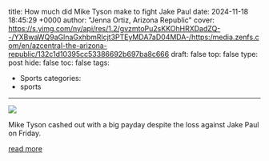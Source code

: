 title: How much did Mike Tyson make to fight Jake Paul
date: 2024-11-18 18:45:29 +0000
author: "Jenna Ortiz, Arizona Republic"
cover: https://s.yimg.com/ny/api/res/1.2/gvzmtoPu2sKKOhHRXDadZQ--/YXBwaWQ9aGlnaGxhbmRlcjt3PTEyMDA7aD04MDA-/https:/media.zenfs.com/en/azcentral-the-arizona-republic/132c1d10395cc53386692b697ba8c666
draft: false
top: false
type: post
hide: false
toc: false
tags:
  - Sports
categories:
  - sports
---

![](https://s.yimg.com/ny/api/res/1.2/gvzmtoPu2sKKOhHRXDadZQ--/YXBwaWQ9aGlnaGxhbmRlcjt3PTEyMDA7aD04MDA-/https:/media.zenfs.com/en/azcentral-the-arizona-republic/132c1d10395cc53386692b697ba8c666)

Mike Tyson cashed out with a big payday despite the loss against Jake Paul on Friday.

[read more](https://www.azcentral.com/story/sports/boxing/2024/11/18/how-much-did-mike-tyson-make-to-fight-jake-paul/76407892007/)
